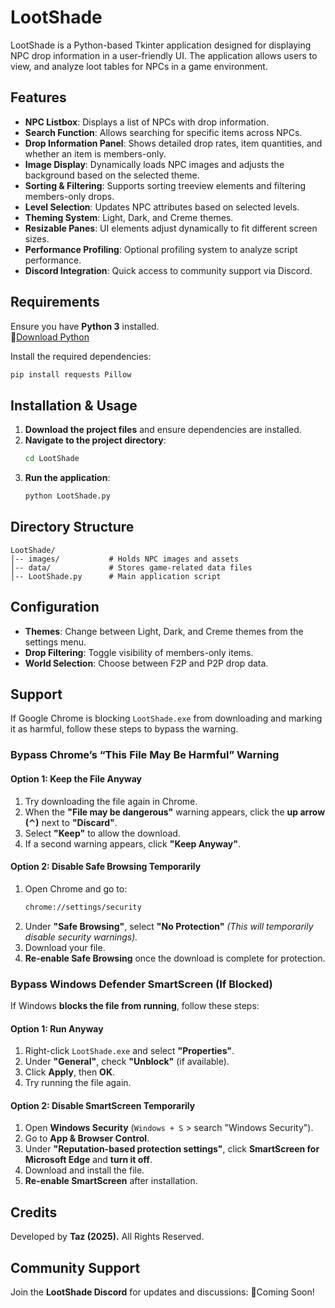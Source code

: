 # LootShade

LootShade is a Python-based Tkinter application designed for displaying NPC drop information in a user-friendly UI. The application allows users to view, and analyze loot tables for NPCs in a game environment.

## Features
- **NPC Listbox**: Displays a list of NPCs with drop information.
- **Search Function**: Allows searching for specific items across NPCs.
- **Drop Information Panel**: Shows detailed drop rates, item quantities, and whether an item is members-only.
- **Image Display**: Dynamically loads NPC images and adjusts the background based on the selected theme.
- **Sorting & Filtering**: Supports sorting treeview elements and filtering members-only drops.
- **Level Selection**: Updates NPC attributes based on selected levels.
- **Theming System**: Light, Dark, and Creme themes.
- **Resizable Panes**: UI elements adjust dynamically to fit different screen sizes.
- **Performance Profiling**: Optional profiling system to analyze script performance.
- **Discord Integration**: Quick access to community support via Discord.

## Requirements
Ensure you have **Python 3** installed.  
🔗[Download Python](https://www.python.org/downloads)

Install the required dependencies:
```sh
pip install requests Pillow
```

## Installation & Usage
1. **Download the project files** and ensure dependencies are installed.
2. **Navigate to the project directory**:
   ```sh
   cd LootShade
   ```
3. **Run the application**:
   ```sh
   python LootShade.py
   ```

## Directory Structure
```
LootShade/
│-- images/           # Holds NPC images and assets
│-- data/             # Stores game-related data files
│-- LootShade.py      # Main application script
```

## Configuration
- **Themes**: Change between Light, Dark, and Creme themes from the settings menu.
- **Drop Filtering**: Toggle visibility of members-only items.
- **World Selection**: Choose between F2P and P2P drop data.

## Support
If Google Chrome is blocking `LootShade.exe` from downloading and marking it as harmful, follow these steps to bypass the warning.

### **Bypass Chrome’s “This File May Be Harmful” Warning**
#### **Option 1: Keep the File Anyway**
1. Try downloading the file again in Chrome.
2. When the **"File may be dangerous"** warning appears, click the **up arrow (⌃)** next to **"Discard"**.
3. Select **"Keep"** to allow the download.
4. If a second warning appears, click **"Keep Anyway"**.

#### **Option 2: Disable Safe Browsing Temporarily**
1. Open Chrome and go to:
   ```sh
   chrome://settings/security
   ```
2. Under **"Safe Browsing"**, select **"No Protection"** *(This will temporarily disable security warnings).*
3. Download your file.
4. **Re-enable Safe Browsing** once the download is complete for protection.

### **Bypass Windows Defender SmartScreen (If Blocked)**
If Windows **blocks the file from running**, follow these steps:

#### **Option 1: Run Anyway**
1. Right-click `LootShade.exe` and select **"Properties"**.
2. Under **"General"**, check **"Unblock"** (if available).
3. Click **Apply**, then **OK**.
4. Try running the file again.

#### **Option 2: Disable SmartScreen Temporarily**
1. Open **Windows Security** (`Windows + S` > search "Windows Security").
2. Go to **App & Browser Control**.
3. Under **"Reputation-based protection settings"**, click **SmartScreen for Microsoft Edge** and **turn it off**.
4. Download and install the file.
5. **Re-enable SmartScreen** after installation.

## Credits
Developed by **Taz (2025).** All Rights Reserved.

## Community Support
Join the **LootShade Discord** for updates and discussions: 🔗Coming Soon!

